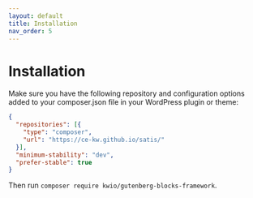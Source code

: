 ```yaml
---
layout: default
title: Installation
nav_order: 5
---
```


# Installation

Make sure you have the following repository and configuration options added to your composer.json file in your WordPress plugin or theme:

```json
{
  "repositories": [{
    "type": "composer",
    "url": "https://ce-kw.github.io/satis/"
  }],
  "minimum-stability": "dev",
  "prefer-stable": true
}
```

Then run `composer require kwio/gutenberg-blocks-framework`.